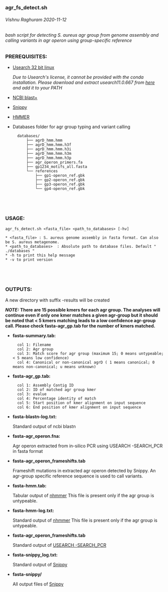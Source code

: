 ### agr_fs_detect.sh 
###### Vishnu Raghuram 2020-11-12 
###### bash script for detecting S. aureus agr group from genome assembly and calling variants in agr operon using group-specific reference


### PREREQUISITES:
* [Usearch 32 bit linux](https://drive5.com/usearch/)

	*Due to Usearch's license, it cannot be provided with the conda installation. Please download and extract usearch11.0.667 from [here](https://www.drive5.com/downloads/usearch11.0.667_i86linux32.gz) and add it to your PATH*
	
* [NCBI blast+](https://ftp.ncbi.nlm.nih.gov/blast/executables/blast+/LATEST/)
	
* [Snippy](https://github.com/tseemann/snippy)
	
* [HMMER](http://hmmer.org/)
	
* Databases folder for agr group typing and variant calling
		
		databases/
			├── agrD_hmm.hmm
			├── agrD_hmm.hmm.h3f
			├── agrD_hmm.hmm.h3i
			├── agrD_hmm.hmm.h3m
			├── agrD_hmm.hmm.h3p
			├── agr_operon_primers.fa
			├── gp1234_motifs_all.fasta
			└── references
				├── gp1-operon_ref.gbk
				├── gp2-operon_ref.gbk
				├── gp3-operon_ref.gbk
				└── gp4-operon_ref.gbk

			
&nbsp;	
---

### USAGE:
	agr_fs_detect.sh <fasta_file> <path_to_databases> [-hv]
	
	* <fasta_file> : S. aureus genome assembly in fasta format. Can also be S. aureus metagenome. 
	* <path_to_databases>  : Absolute path to database files. Default " ./databases "
	* -h to print this help message
	* -v to print version
&nbsp;
---

### OUTPUTS:

A new directory with suffix -results  will be created

***NOTE:*** **There are 15 possible kmers for each agr group. The analyses will continue even if only one kmer matches a given agr-group but it should be noted that < 5 kmers matching leads to a low confidence agr-group call. Please check fasta-agr_gp.tab for the number of kmers matched.** 

* **fasta-summary.tab:**

		col 1: Filename
		col 2: Agr group
		col 3: Match score for agr group (maximum 15; 0 means untypeable; < 5 means low confidence)
		col 4: Canonical or non-canonical agrD ( 1 means canonical; 0 means non-canonical; u means unknown)
		
* **fasta-agr_gp.tab:** 

		col 1: Assembly Contig ID
		col 2: ID of matched agr group kmer
		col 3: evalue
		col 4: Percentage identity of match
		col 5: Start position of kmer alignment on input sequence
		col 6: End position of kmer alignment on input sequence
	
* **fasta-blastn-log.txt:**

	Standard output of ncbi blastn 
		
* **fasta-agr_operon.fna:**

	Agr operon extracted from in-silico PCR using USEARCH -SEARCH_PCR in fasta format
	
* **fasta-agr_operon_frameshifts.tab**

	Frameshift mutations in extracted agr operon detected by Snippy. An agr-group specific reference sequence is used to call variants. 
	
* **fasta-hmm.tab:**

	Tabular output of [nhmmer](http://hmmer.org/documentation.html)
	This file is present only if the agr group is untypeable. 
		
* **fasta-hmm-log.txt:**

	Standard output of [nhmmer](http://hmmer.org/documentation.html)
	This file is present only if the agr group is untypeable. 
		
* **fasta-agr_operon_frameshifts.tab**

	Standard output of [USEARCH -SEARCH_PCR](https://drive5.com/usearch/manual/cmd_search_pcr.html)
	
* **fasta-snippy_log.txt:**
		
	Standard output of [Snippy](https://github.com/tseemann/snippy)
		
* **fasta-snippy/**
	
	All output files of [Snippy](https://github.com/tseemann/snippy)
